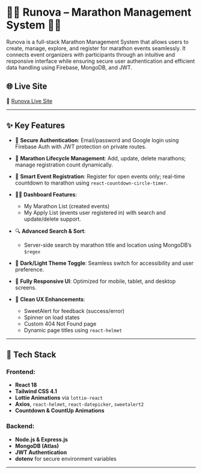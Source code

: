 # 🏃‍♂️ Runova – Marathon Management System 🏃‍♀️

Runova is a full-stack Marathon Management System that allows users to create, manage, explore, and register for marathon events seamlessly. It connects event organizers with participants through an intuitive and responsive interface while ensuring secure user authentication and efficient data handling using Firebase, MongoDB, and JWT.

## 🌐 Live Site

🔗 [Runova Live Site]()

---

## ✨ Key Features

- 👥 **Secure Authentication**: Email/password and Google login using Firebase Auth with JWT protection on private routes.
- 🏁 **Marathon Lifecycle Management**: Add, update, delete marathons; manage registration count dynamically.
- 📆 **Smart Event Registration**: Register for open events only; real-time countdown to marathon using `react-countdown-circle-timer`.
- 🧑‍💼 **Dashboard Features**:
  - My Marathon List (created events)
  - My Apply List (events user registered in) with search and update/delete support.
- 🔍 **Advanced Search & Sort**:

  - Server-side search by marathon title and location using MongoDB’s `$regex`

- 🌙 **Dark/Light Theme Toggle**: Seamless switch for accessibility and user preference.
- 📱 **Fully Responsive UI**: Optimized for mobile, tablet, and desktop screens.
- 🧠 **Clean UX Enhancements**:
  - SweetAlert for feedback (success/error)
  - Spinner on load states
  - Custom 404 Not Found page
  - Dynamic page titles using `react-helmet`

---

## 🔐 Tech Stack

### Frontend:

- **React 18**
- **Tailwind CSS 4.1**
- **Lottie Animations** via `lottie-react`
- **Axios**, `react-helmet`, `react-datepicker`, `sweetalert2`
- **Countdown & CountUp Animations**

### Backend:

- **Node.js & Express.js**
- **MongoDB (Atlas)**
- **JWT Authentication**
- **dotenv** for secure environment variables

---
